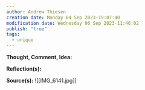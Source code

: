 ```yaml
---
author: Andrew Thiesen
creation date: Monday 04 Sep 2023-19:07:40
modification date: Wednesday 06 Sep 2023-11:46:02
publish: "true"
tags:
  - unique
---
```

**Thought, Comment, Idea:**


**Reflection(s):**


**Source(s):**
![[IMG_6141.jpg]]
